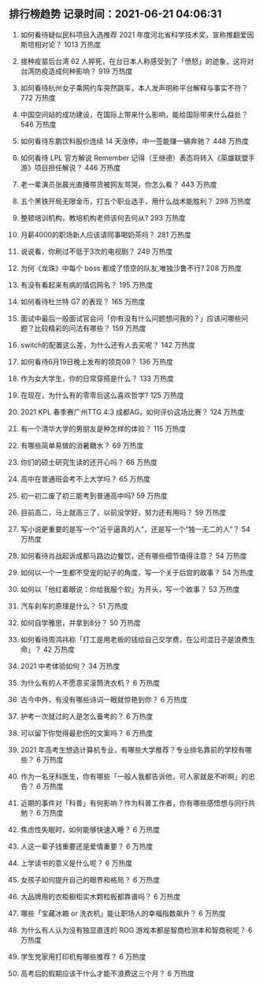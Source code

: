 
## 排行榜趋势 记录时间：2021-06-21 04:06:31
  
  1. 如何看待疑似民科项目入选推荐 2021 年度河北省科学技术奖，宣称推翻爱因斯坦相对论？ 1013 万热度
    
  2. 接种疫苗后台湾 62 人猝死，在台日本人称感受到了「愤怒」的迹象，这将对台湾防疫造成何种影响？ 919 万热度
    
  3. 如何看待杭州女子乘网约车突然跳车，本人发声明称平台解释与事实不符？ 772 万热度
    
  4. 中国空间站的成功建设，在国际上带来什么影响，能给国际带来什么益处？ 546 万热度
    
  5. 如何看待东鹏饮料股价连续 14 天涨停，中一签能赚一辆奔驰？ 448 万热度
    
  6. 如何看待 LPL 官方解说 Remember 记得（王继德）表态将转入《英雄联盟手游》项目担任解说？ 446 万热度
    
  7. 老一辈演员张晨光直播带货被网友骂哭，你怎么看？ 443 万热度
    
  8. 五个黑铁开局无限金币，打五个职业选手，用什么战术能胜利？ 298 万热度
    
  9. 整顿培训机构，教培机构老师该何去何从? 293 万热度
    
  10. 月薪4000的职场新人应该请同事喝奶茶吗？ 281 万热度
    
  11. 说说看，你刷过不低于3次的电视剧？ 249 万热度
    
  12. 为何《龙珠》中每个 boss 都成了悟空的队友,唯独沙鲁不行? 208 万热度
    
  13. 有没有看起来有病的情侣网名？ 195 万热度
    
  14. 如何看待杜兰特 G7 的表现？ 165 万热度
    
  15. 面试中最后一般面试官会问「你有没有什么问题想问我的？」应该问哪些问题？比较精彩的问法有哪些？ 159 万热度
    
  16. switch的配置这么差，为什么还有人去买呢？ 142 万热度
    
  17. 如何看待6月19日晚上发布的领克09？ 136 万热度
    
  18. 作为女大学生，你的日常穿搭是什么？ 133 万热度
    
  19. 在现在，为什么有的零零后这么喜欢哲学? 125 万热度
    
  20. 2021 KPL 春季赛广州TTG 4:3 成都AG，如何评价这场比赛？ 124 万热度
    
  21. 有一个清华大学的男朋友是种怎样的体验？ 115 万热度
    
  22. 有哪些简单易做的消暑糖水？ 69 万热度
    
  23. 你们的硕士研究生读的还开心吗？ 66 万热度
    
  24. 高中在普通班会考不上大学吗？ 65 万热度
    
  25. 初一初二废了初三能考到普通高中吗? 59 万热度
    
  26. 目前高二，马上就高三了，以前没学好，努力还有用吗？ 59 万热度
    
  27. 写小说更重要的是写一个“近乎逼真的人”，还是写一个“独一无二的人”？ 54 万热度
    
  28. 如何看待肖战起诉成都马路边边餐饮，还有哪些细节值得注意？ 54 万热度
    
  29. 如何以一个一生都不受宠的妃子的角度，写一个关于后宫的故事？ 54 万热度
    
  30. 如何以「他红着眼说：你给我服个软」为开头，写一个故事？ 53 万热度
    
  31. 汽车刹车的原理是什么？ 51 万热度
    
  32. 如何自学雅思，并拿到8分？ 50 万热度
    
  33. 如何看待周鸿祎称「打工是用老板的钱给自己交学费，在公司混日子是浪费生命」？ 42 万热度
    
  34. 2021 中考体验如何？ 34 万热度
    
  35. 为什么有的人不愿意买滚筒洗衣机？ 6 万热度
    
  36. 古今中外，有没有哪些诗词一眼就惊艳到你？ 6 万热度
    
  37. 护考一次就过的人是怎么备考的？ 6 万热度
    
  38. 可以留下你觉得最悲伤的文案吗？ 6 万热度
    
  39. 2021 年高考生想选计算机专业，有哪些大学推荐？专业排名靠前的学校有哪些？ 6 万热度
    
  40. 作为一名牙科医生，你有哪些「一般人我都告诉他，可人家就是不听啊」的忠告？ 6 万热度
    
  41. 近期的事件对「科普」有何影响？作为科普工作者，你有哪些感悟想与同行共勉？ 6 万热度
    
  42. 焦虑性失眠时，如何能够快速入睡？ 6 万热度
    
  43. 人这一辈子钱重要还是爱情重要？ 6 万热度
    
  44. 上学读书的意义是什么呢？ 6 万热度
    
  45. 女孩子如何提升自己的眼界和格局？ 6 万热度
    
  46. 大品牌用的衣柜橱柜实木颗粒板都靠谱吗？ 6 万热度
    
  47. 哪些「宝藏冰箱 or 洗衣机」能让职场人的幸福指数飙升？ 6 万热度
    
  48. 为什么有人认为没有独显直连的 ROG 游戏本都是智商检测本和智商税呢？ 6 万热度
    
  49. 学生党家用打印机有哪些推荐？ 6 万热度
    
  50. 高考后的假期应该干什么才能不浪费这三个月？ 6 万热度
    